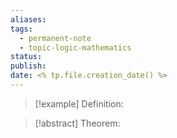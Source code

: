 ```yaml
---
aliases: 
tags:
  - permanent-note
  - topic-logic-mathematics
status: 
publish: 
date: <% tp.file.creation_date() %>
---
```

>[!example] Definition: 

>[!abstract] Theorem:

